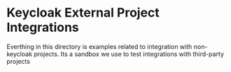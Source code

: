 Keycloak External Project Integrations
==========

Everthing in this directory is examples related to integration with non-keycloak projects.  Its a sandbox we use to test integrations with third-party projects
 